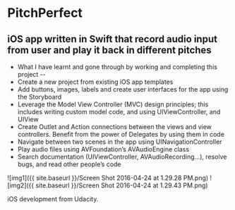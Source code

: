 # PitchPerfect
## iOS app written in Swift that record audio input from user and play it back in different pitches


* What I have learnt and gone through by working and completing this project --
* Create a new project from existing iOS app templates
* Add buttons, images, labels and create user interfaces for the app using the Storyboard
* Leverage the Model View Controller (MVC) design principles; this includes writing custom model code, and using UIViewController, and UIView
* Create Outlet and Action connections between the views and view controllers. Benefit from the power of Delegates by using them in code
* Navigate between two scenes in the app using UINavigationController
* Play audio files using AVFoundation’s AVAudioEngine class
* Search documentation (UIViewController, AVAudioRecording...), resolve bugs, and read other people’s code

![img1]({{ site.baseurl }}/Screen Shot 2016-04-24 at 1.29.28 PM.png)
![img2]({{ site.baseurl }}/Screen Shot 2016-04-24 at 1.29.43 PM.png)

iOS development from Udacity. 
